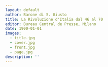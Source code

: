 ```yaml
---
layout: default
author: Barone di S. Giusto
title: La Rivoluzione d'Italia dal 46 al 70
editor: Bureau Central de Presse, Milano
date: 1900-01-01
images:
  - title.jpg
  - cover.jpg
  - front.jpg
  - page.jpg
description: ''
---
```


